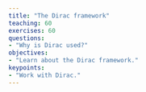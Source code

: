 ```yaml
---
title: "The Dirac framework"
teaching: 60
exercises: 60
questions:
- "Why is Dirac used?"
objectives:
- "Learn about the Dirac framework."
keypoints:
- "Work with Dirac."
---
```





